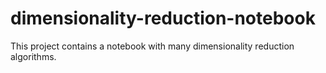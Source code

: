 # dimensionality-reduction-notebook
This project contains a notebook with many dimensionality reduction algorithms. 
